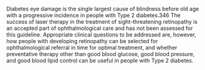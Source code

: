 Diabetes eye damage is the single largest cause of blindness before old age with a progressive
incidence in people with Type 2 diabetes.346 The success of laser therapy in the treatment of
sight-threatening retinopathy is an accepted part of ophthalmological care and has not been
assessed for this guideline. 
Appropriate clinical questions to be addressed are, however, how people with developing
retinopathy can be selected for ophthalmological referral in time for optimal treatment, and
whether preventative therapy other than good blood glucose, good blood pressure, and good
blood lipid control can be useful in people with Type 2 diabetes.
